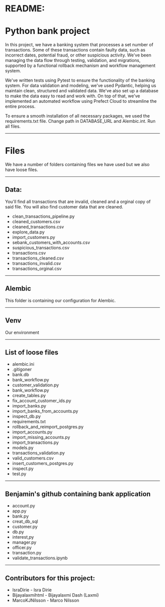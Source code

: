 # README:
# Python bank project

In this project, we have a banking system that processes a set number of transactions. Some of these transactions contain faulty data, such as incorrect dates, potential fraud, or other suspicious activity. We've been managing the data flow through testing, validation, and migrations, supported by a functional rollback mechanism and workflow management system.

We've written tests using Pytest to ensure the functionality of the banking system. For data validation and modeling, we've used Pydantic, helping us maintain clean, structured and validated data. We've also set up a database to make the data easy to read and work with. On top of that, we've implemented an automated workflow using Prefect Cloud to streamline the entire process.

To ensure a smooth installation of all necessary packages, we used the requirements.txt file.
Change path in DATABASE_URL and Alembic.int. Run all files.

---

# Files
We have a number of folders containing files we have used but we also have loose files. 

---


## Data: 

You'll find all transactions that are invalid, cleaned and a orginal copy of said file. You will also find customer data that are cleaned.

- clean_transactions_pipeline.py
- cleaned_customers.csv
- cleaned_transactions.csv
- explore_data.py
- import_customers.py
- sebank_customers_with_accounts.csv
- suspicious_transactions.csv
- transactions.csv
- transactions_cleaned.csv
- transactions_invalid.csv
- transactions_orginal.csv 

---


## Alembic
This folder is containing our configuration for Alembic.

---


## Venv
Our environment

---

## List of loose files
- alembic.ini
- .gitigoner
- bank.db
- bank_workflow.py
- customer_validation.py
- bank_workflow.py
- create_tables.py
- fix_account_customer_ids.py
- import_banks.py
- import_banks_from_accounts.py
- inspect_db.py
- requirements.txt
- rollback_and_reimport_postgres.py
- import_accounts.py
- import_missing_accounts.py
- import_transactions.py
- models.py
- transactions_validation.py
- valid_customers.csv
- insert_customers_postgres.py
- inspect.py
- test.py

---


## Benjamin's github containing bank application
- account.py
- app.py
- bank.py
- creat_db_sql
- customer.py
- db.py
- interest,py
- manager.py
- officer.py
- transaction.py
- validate_transactions.ipynb

---


## Contributors for this project: 

- IsraDirie - Isra Dirie 
- Bijayalaxmihtml - Bijayalaxmi Dash (Laxmi)
- MarcoKJNilsson - Marco Nilsson

